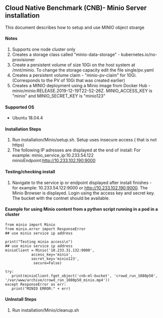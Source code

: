 ## Cloud Native Benchmark (CNB)- Minio Server installation
This document describes how to setup and use MINIO object stoarge

#### Notes
1. Supports one node cluster only
2. Creates a storage class called "minio-data-storage" - kubernetes.io/no-provisioner
3. Create a persistent volume of size 10Gi on the host system at /mnt/minio. To change the storage capacity edit the file single/pv.yaml
4. Creates a persistent volume claim - "minio-pv-claim" for 10Gi.(Corresponds to the PV of 10Gi that was created earlier)
5. Creates a MINIO deployment using a Minio image from Docker Hub -  minio/minio:RELEASE.2019-12-19T22-52-26Z. MINIO_ACCESS_KEY is "minio" and MINIO_SECRET_KEY is "minio123"


#### Supported OS

- Ubuntu 18.04.4

#### Installation Steps
1. Run installation/Minio/setup.sh. Setup uses insecure access ( that is not https)
2. The following IP adresses are displayed at the end of install:
   For example:
   minio_service_ip:10.233.54.122
   minioEndpoint:http://10.233.102.190:9000


#### Testing/checking install
1. Navigate to the service ip or endpoint displayed after install finishes - for example: 10.233.54.122:9000 or http://10.233.102.190:9000. The Minio Browser is displayed. Login using the access key and secret key. The bucket with the contnet should be available.

#### Example for using Minio content from a python script running in a pod in a cluster
    from minio import Minio
    from minio.error import ResponseError
    ## use minio service ip address

    print("Testing minio access\n")
    ## use minio service ip address
    minioClient = Minio('10.233.31.132:9000',
                access_key='minio',
                secret_key='minio123',
                 secure=False)

    try:
       print(minioClient.fget_object('cnb-ml-bucket', 'crowd_run_1080p50', '/var/www/archive/crowd_run_1080p50_minio.mp4'))
    except ResponseError as err:
       print("MINIO ERROR:" + err)

#### UnInstall Steps
1. Run installation/Minio/cleanup.sh

